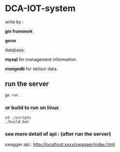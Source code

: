 # DCA-IOT-system

write by :

​**gin framwork**

​**gorm**

database:

​**mysql** for management information.

​**mongodb** for sensor data.

## run the server

```go
go run .
```

### or build to run on linux

```shel
cd ./scripts
./build.bat
```

### see more detail of api : (after run the server)

swagger api : <http://localhost:xxxx/swagger/index.html>

